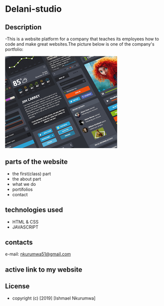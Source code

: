 # Delani-studio
## Description
-This is a website platform for a company that  teaches its employees how to code and make great websites.The picture below is one of the company's portfolio:

<img src="images/work1.jpg">

## parts of the website
- the first(class) part
- the about part
- what we do
- portifolios
- contact

## technologies used
- HTML & CSS
- JAVASCRIPT

## contacts
e-mail: nkurumwa51@gmail.com

## active link to my website
 

## License
- copyright (c) [2019] [Ishmael Nkurumwa]
